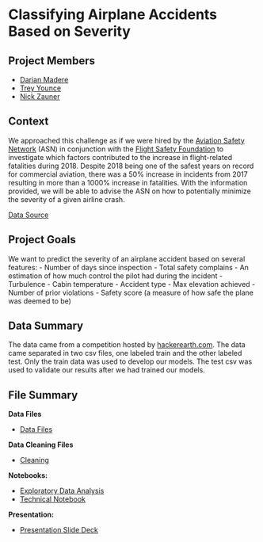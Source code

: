 # Classifying Airplane Accidents Based on Severity

## Project Members

* [Darian Madere](https://github.com/dalayne95)
* [Trey Younce](https://github.com/treyounce)
* [Nick Zauner](https://github.com/nzauner)


## Context

We approached this challenge as if we were hired by the [Aviation Safety Network](https://aviation-safety.net) (ASN) in conjunction with the [Flight Safety Foundation](https://flightsafety.org) to investigate which factors contributed to the increase in flight-related fatalities during 2018. Despite 2018 being one of the safest years on record for commercial aviation, there was a 50% increase in incidents from 2017 resulting in more than a 1000% increase in fatalities. With the information provided, we will be able to advise the ASN on how to potentially minimize the severity of a given airline crash. 

[Data Source](https://www.hackerearth.com/challenges/competitive/airplane-accident-severity-hackerearth-machine-learning-challenge/machine-learning/how-severe-can-an-airplane-accident-be-03e7a3f1/)

## Project Goals

We want to predict the severity of an airplane accident based on several features:
    - Number of days since inspection 
    - Total safety complains
    - An estimation of how much control the pilot had during the incident
    - Turbulence
    - Cabin temperature
    - Accident type
    - Max elevation achieved
    - Number of prior violations
    - Safety score (a measure of how safe the plane was deemed to be)

## Data Summary 
The data came from a competition hosted by [hackerearth.com](https://www.hackerearth.com/challenges/competitive/airplane-accident-severity-hackerearth-machine-learning-challenge/machine-learning/how-severe-can-an-airplane-accident-be-03e7a3f1/). The data came separated in two csv files, one labeled train and the other labeled test. Only the train data was used to develop our models. The test csv was used to validate our results after we had trained our models. 

## File Summary

**Data Files**
* [Data Files](https://github.com/dalayne95/airplane-crash-predictor/tree/master/3c055e822d5b11ea)

**Data Cleaning Files**
* [Cleaning](https://github.com/dalayne95/airplane-crash-predictor/blob/master/data_cleaning.py)

**Notebooks:**
* [Exploratory Data Analysis]()
* [Technical Notebook](https://github.com/dalayne95/airplane-crash-predictor/blob/master/project_notebook.ipynb)

**Presentation:**
* [Presentation Slide Deck]()






